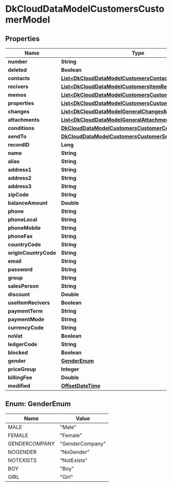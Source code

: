 
# DkCloudDataModelCustomersCustomerModel

## Properties
Name | Type | Description | Notes
------------ | ------------- | ------------- | -------------
**number** | **String** |  | 
**deleted** | **Boolean** |  |  [optional]
**contacts** | [**List&lt;DkCloudDataModelCustomersContactModel&gt;**](DkCloudDataModelCustomersContactModel.md) |  |  [optional]
**recivers** | [**List&lt;DkCloudDataModelCustomersItemReciverModel&gt;**](DkCloudDataModelCustomersItemReciverModel.md) |  |  [optional]
**memos** | [**List&lt;DkCloudDataModelCustomersCustomerMemoModel&gt;**](DkCloudDataModelCustomersCustomerMemoModel.md) |  |  [optional]
**properties** | [**List&lt;DkCloudDataModelCustomersCustomerPropertyModel&gt;**](DkCloudDataModelCustomersCustomerPropertyModel.md) |  |  [optional]
**changes** | [**List&lt;DkCloudDataModelGeneralChangesModel&gt;**](DkCloudDataModelGeneralChangesModel.md) |  |  [optional]
**attachments** | [**List&lt;DkCloudDataModelGeneralAttachmentModel&gt;**](DkCloudDataModelGeneralAttachmentModel.md) |  |  [optional]
**conditions** | [**DkCloudDataModelCustomersCustomerCondition**](DkCloudDataModelCustomersCustomerCondition.md) |  |  [optional]
**sendTo** | [**DkCloudDataModelCustomersCustomerSendTo**](DkCloudDataModelCustomersCustomerSendTo.md) |  |  [optional]
**recordID** | **Long** |  |  [optional]
**name** | **String** |  |  [optional]
**alias** | **String** |  |  [optional]
**address1** | **String** |  |  [optional]
**address2** | **String** |  |  [optional]
**address3** | **String** |  |  [optional]
**zipCode** | **String** |  |  [optional]
**balanceAmount** | **Double** |  |  [optional]
**phone** | **String** |  |  [optional]
**phoneLocal** | **String** |  |  [optional]
**phoneMobile** | **String** |  |  [optional]
**phoneFax** | **String** |  |  [optional]
**countryCode** | **String** |  |  [optional]
**originCountryCode** | **String** |  |  [optional]
**email** | **String** |  |  [optional]
**password** | **String** |  |  [optional]
**group** | **String** |  |  [optional]
**salesPerson** | **String** |  |  [optional]
**discount** | **Double** |  |  [optional]
**useItemRecivers** | **Boolean** |  |  [optional]
**paymentTerm** | **String** |  |  [optional]
**paymentMode** | **String** |  |  [optional]
**currencyCode** | **String** |  |  [optional]
**noVat** | **Boolean** |  |  [optional]
**ledgerCode** | **String** |  |  [optional]
**blocked** | **Boolean** |  |  [optional]
**gender** | [**GenderEnum**](#GenderEnum) |  |  [optional]
**priceGroup** | **Integer** |  |  [optional]
**billingFee** | **Double** |  |  [optional]
**modified** | [**OffsetDateTime**](OffsetDateTime.md) |  |  [optional]


<a name="GenderEnum"></a>
## Enum: GenderEnum
Name | Value
---- | -----
MALE | &quot;Male&quot;
FEMALE | &quot;Female&quot;
GENDERCOMPANY | &quot;GenderCompany&quot;
NOGENDER | &quot;NoGender&quot;
NOTEXISTS | &quot;NotExists&quot;
BOY | &quot;Boy&quot;
GIRL | &quot;Girl&quot;



